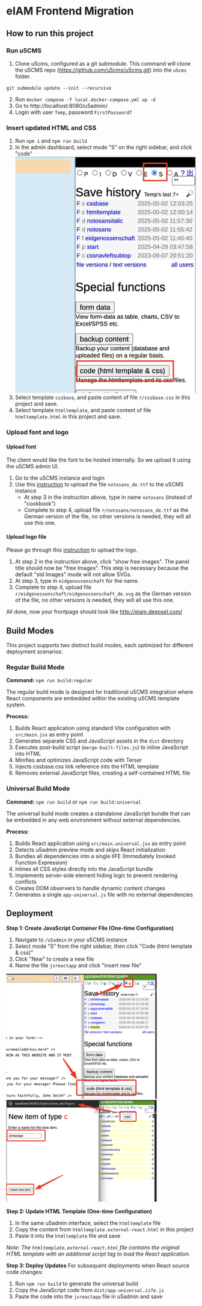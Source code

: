 # eIAM Frontend Migration

## How to run this project
### Run u5CMS

1. Clone u5cms, configured as a git submodule. This command will clone the u5CMS repo (https://github.com/u5cms/u5cms.git) into the `u5cms` folder.
```
git submodule update --init --recursive
```
2. Run `docker compose -f local.docker-compose.yml up -d`
3. Go to http://localhost:8080/u5admin/
4. Login with user `Temp`, password `FirstPassword7`

### Insert updated HTML and CSS
1. Run `npm i` and `npm run build`
2. In the admin dashboard, select mode "S" on the right sidebar, and click "code"
![img.png](docs/ss1.jpg)
3. Select template `cssbase`, and paste content of file `r/cssbase.css` in this project and save.
4. Select template `htmltemplate`, and paste content of file `htmltemplate.html` in this project and save.

### Upload font and logo
#### Upload font
The client would like the font to be hosted internally. So we upload it using the u5CMS admin UI.


1. Go to the u5CMS instance and login 
2. Use this [instruction](https://yuba.ch/r/u5cmsmanualenglisch/u5cmsmanualenglisch_en.pdf#page=23) to upload the file `notosans_de.ttf` to the u5CMS instance
    - At step 3 in the instruction above, type in name `notosans` (instead of "cookbook")
    - Complete to step 4, upload file `r/notosans/notosans_de.ttf` as the German version of the file, no other versions is needed, they will all use this one.

#### Upload logo file
Please go through this [instruction](https://yuba.ch/r/u5cmsmanualenglisch/u5cmsmanualenglisch_en.pdf#page=15) to upload the logo.
1. At step 2 in the instruction above, click "show free images". The panel title should now be "free Images". This step is necessary because the default "std Images" mode will not allow SVGs.
2. At step 3, type in `eidgenossenschaft` for the name.
3. Complete to step 4, upload file `r/eidgenossenschaft/eidgenossenschaft_de.svg` as the German version of the file, no other versions is needed, they will all use this one.

All done, now your frontpage should look like http://eiam.deepsel.com/

## Build Modes

This project supports two distinct build modes, each optimized for different deployment scenarios:

### Regular Build Mode
**Command:** `npm run build:regular`

The regular build mode is designed for traditional u5CMS integration where React components are embedded within the existing u5CMS template system.

**Process:**
1. Builds React application using standard Vite configuration with `src/main.jsx` as entry point
2. Generates separate CSS and JavaScript assets in the `dist` directory
3. Executes post-build script (`merge-built-files.js`) to inline JavaScript into HTML
4. Minifies and optimizes JavaScript code with Terser
5. Injects cssbase.css link reference into the HTML template
6. Removes external JavaScript files, creating a self-contained HTML file


### Universal Build Mode
**Command:** `npm run build` or `npm run build:universal`

The universal build mode creates a standalone JavaScript bundle that can be embedded in any web environment without external dependencies.

**Process:**
1. Builds React application using `src/main.universal.jsx` as entry point
2. Detects u5admin preview mode and skips React initialization
3. Bundles all dependencies into a single IIFE (Immediately Invoked Function Expression)
4. Inlines all CSS styles directly into the JavaScript bundle
5. Implements server-side element hiding logic to prevent rendering conflicts
6. Creates DOM observers to handle dynamic content changes
7. Generates a single `app-universal.js` file with no external dependencies

## Deployment

**Step 1: Create JavaScript Container File (One-time Configuration)**
1. Navigate to `/u5admin` in your u5CMS instance
2. Select mode "S" from the right sidebar, then click "Code (html template & css)"
3. Click "New" to create a new file
4. Name the file `jsreactapp` and click "insert new file"

<img src="/docs/deployment/image-01.png" width="400" alt="u5admin interface">
<img src="/docs/deployment/image-02.png" width="400" alt="Create new file dialog">

**Step 2: Update HTML Template (One-time Configuration)**
1. In the same u5admin interface, select the `htmltemplate` file
2. Copy the content from `htmltemplate.external-react.html` in this project
3. Paste it into the `htmltemplate` file and save

*Note: The `htmltemplate.external-react.html` file contains the original HTML template with an additional script tag to load the React application.*

**Step 3: Deploy Updates**
For subsequent deployments when React source code changes:
1. Run `npm run build` to generate the universal build
2. Copy the JavaScript code from `dist/app-universal.iife.js`
3. Paste the code into the `jsreactapp` file in u5admin and save
 